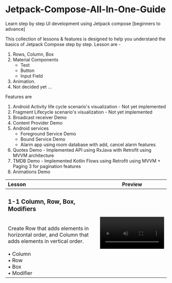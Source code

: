 # Jetpack-Compose-All-In-One-Guide
Learn step by step UI development using Jetpack compose [beginners to advance]

This collection of lessons & features is designed to help you understand the basics of Jetpack Compose step by step. 
Lesson are - 
1. Rows, Column, Box
2. Material Components 
   - Text
   - Button
   - Input Field
3. Animation.
4. Not decided yet
...




Features are
1. Android Activity life cycle scenario's visualization - Not yet implemented
2. Fragment Lifecycle scenario's visualization - Not yet implemented
3. Broadcast receiver Demo
4. Content Provider Demo
5. Android services
   - Foreground Service Demo
   - Bound Service Demo
   - Alarm app using room database with add, cancel alarm features 
6. Quotes Demo - Implemented API using RxJava with Retrofit using MVVM architecture
7. TMDB Demo - Implemented Kotlin Flows using Retrofit using MVVM + Paging 3 for pagination features
8. Animations Demo


| Lesson                                                                                                                                                                                                                     | Preview                                               |
|:-----------------------------------------------------------------------------------------------------------------------------------------------------------------------------------------------------------------------------|------------------------------------------------------ |
| <h3>1-1 Column, Row, Box, Modifiers</h3><br/>Create Row that adds elements in horizontal order, and Column that adds elements in vertical order.<br><br> • Column<br>• Row<br>• Box<br>• Modifier<br>              | <video src ='https://user-images.githubusercontent.com/51234843/235175501-fa694680-3003-481f-8a55-fddedf50aae9.mp4' width=200/> |
                                                                                                               


